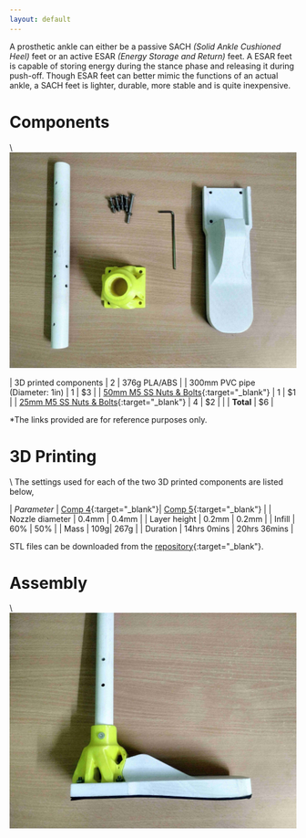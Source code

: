 ```yaml
---
layout: default
---
```

A prosthetic ankle can either be a passive SACH *(Solid Ankle Cushioned Heel)* feet or an active ESAR *(Energy Storage and Return)* feet. A ESAR feet is capable of storing energy during the stance phase and releasing it during push-off. Though ESAR feet can better mimic the functions of an actual ankle, a SACH feet is lighter, durable, more stable and is quite inexpensive.

# Components
\\
![components](assets/img/ankle-components.jpg)

| 3D printed components | 2 | 376g PLA/ABS |
| 300mm PVC pipe (Diameter: 1in) | 1 | $3 |
| [50mm M5 SS Nuts & Bolts](https://www.amazon.com/s?k=m5+50mm+bolt&ref=nb_sb_noss_2){:target="_blank"} | 1 | $1 |
| [25mm M5 SS Nuts & Bolts](https://www.amazon.com/s?k=m5+50mm+bolt&ref=nb_sb_noss_2){:target="_blank"} | 4 | $2 |
| | **Total** | $6 |

*The links provided are for reference purposes only.

# 3D Printing

\\
The settings used for each of the two 3D printed components are listed below,

| *Parameter* | [Comp 4](https://github.com/homebrew-bionics/Mark-I/blob/master/stl/optimized/component-4.stl){:target="_blank"}| [Comp 5](https://github.com/homebrew-bionics/Mark-I/blob/master/stl/component-5.STL){:target="_blank"} |
| Nozzle diameter | 0.4mm | 0.4mm |
| Layer height | 0.2mm | 0.2mm |
| Infill | 60% | 50% |
| Mass | 109g| 267g |
| Duration | 14hrs 0mins | 20hrs 36mins |

STL files can be downloaded from the [repository](https://github.com/homebrew-bionics/Mark-I){:target="_blank"}.
# Assembly

\\
![knee](assets/img/ankle.jpg)